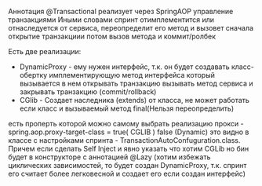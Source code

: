 
Аннотация @Transactional реализует через SpringAOP управление транзакциями
Иными словами спринт отимплементится или отнаследуется от сервиса, переопределит его метод и вызовет сначала открытие транзакциии потом вызов метода и коммит/ролбек

Есть две реализации:
- DynamicProxy - ему нужен интерфейс, т.к. он будет создавать класс-обертку имплементирующую метод интерфейса который вызывается в нем открывать транзакцию вызывать метод сервиса и закрывать транзакцию (commit/rollback)
- CGlib - Создает наследника (extends) от класса, не может работать если класс и вызываемый метод final(Нельзя переопределить) 


есть проперть которой можно самому выбрать реализацию прокси - spring.aop.proxy-target-class = true( CGLIB ) false (Dynamic) 
это видно в классе с настройками спринта - TransactionAutoConfuguration.class. 
Причем если сделать Self Inject и явно указать что хотим CGLib но бин будет в конструкторе с аннотацией @Lazy (хотим избежать циклических зависимостей, то будет создан DynamicProxy, т.к. спринт его считает более легковесной и создает его если создан интерфейс)


